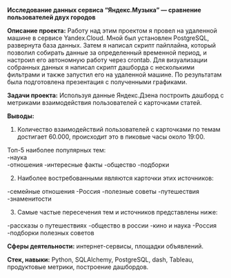 **Исследование данных сервиса “Яндекс.Музыка” — сравнение пользователей двух городов**

**Описание проекта:**
Работу над этим проектом я провел на удаленной машине в сервисе Yandex.Cloud. Мной был установлен PostgreSQL, развернута база данных. Затем я написал скрипт пайплайна, который позволил собирать данные за определенный временной период, и настроил его автономную работу через crontab. Для визуализации собранных данных я написал скрипт дашборда с несколькими фильтрами и также запустил его на удаленной машине. По результатам была подготовлена презентация с полученными графиками.

**Задачи проекта:**
Используя данные Яндекс.Дзена построить дашборд с метриками взаимодействия пользователей с карточками статей.

**Выводы:**
1. Количество взаимодействий пользователей с карточками по темам достигает 60.000, происходит это в пиковые часы около 19:00.

Топ-5 наиболее популярных тем:  
-наука  
-отношения
-интересные факты
-общество
-подборки

2. Наиболее востребованными являются карточки этих источников:

-семейные отношения
-Россия
-полезные советы
-путешествия
-знаменитости

3. Самые частые пересечения тем и источников представлены ниже:

-рассказы о путешествиях
-общество в россии
-кино и наука
-Россия
-подборки полезных советов

**Сферы деятельности:** интернет-сервисы, площадки объявлений.

**Стек, навыки:** Python, SQLAlchemy, PostgreSQL, dash, Tableau, продуктовые метрики, построение дашбордов.
